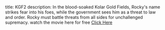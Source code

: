 title: KGF2 
description: In the blood-soaked Kolar Gold Fields, Rocky's name strikes fear into his foes, while the government sees him as a threat to law and order. Rocky must battle threats from all sides for unchallenged supremacy. watch the movie here for free  [Click Here](https://cinegorilla.com/movie/kgf-chapter-2/)
